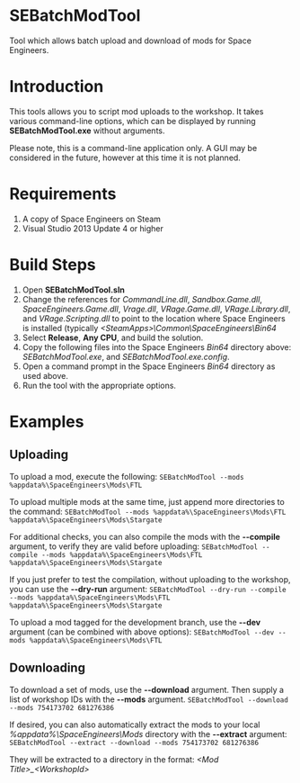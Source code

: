 # SEBatchModTool
Tool which allows batch upload and download of mods for Space Engineers.

# Introduction
This tools allows you to script mod uploads to the workshop.
It takes various command-line options, which can be displayed by running **SEBatchModTool.exe** without arguments.

Please note, this is a command-line application only. A GUI may be considered in the future, however at this time it is not planned.

# Requirements
1. A copy of Space Engineers on Steam
2. Visual Studio 2013 Update 4 or higher

# Build Steps
1. Open **SEBatchModTool.sln**
2. Change the references for *CommandLine.dll*, *Sandbox.Game.dll*, *SpaceEngineers.Game.dll*, *Vrage.dll*, *VRage.Game.dll*, *VRage.Library.dll*, and *VRage.Scripting.dll* to point to the location where Space Engineers is installed (typically *&lt;SteamApps&gt;\Common\SpaceEngineers\Bin64*
3. Select **Release**, **Any CPU**, and build the solution.
4. Copy the following files into the Space Engineers *Bin64* directory above: *SEBatchModTool.exe*, and *SEBatchModTool.exe.config*.
5. Open a command prompt in the Space Engineers *Bin64* directory as used above.
6. Run the tool with the appropriate options.

# Examples

## Uploading
To upload a mod, execute the following:
`SEBatchModTool --mods %appdata%\SpaceEngineers\Mods\FTL`

To upload multiple mods at the same time, just append more directories to the command:
`SEBatchModTool --mods %appdata%\SpaceEngineers\Mods\FTL %appdata%\SpaceEngineers\Mods\Stargate`

For additional checks, you can also compile the mods with the **--compile** argument, to verify they are valid before uploading:
`SEBatchModTool --compile --mods %appdata%\SpaceEngineers\Mods\FTL %appdata%\SpaceEngineers\Mods\Stargate`

If you just prefer to test the compilation, without uploading to the workshop, you can use the **--dry-run** argument:
`SEBatchModTool --dry-run --compile --mods %appdata%\SpaceEngineers\Mods\FTL %appdata%\SpaceEngineers\Mods\Stargate`

To upload a mod tagged for the development branch, use the **--dev** argument (can be combined with above options):
`SEBatchModTool --dev --mods %appdata%\SpaceEngineers\Mods\FTL`


## Downloading
To download a set of mods, use the **--download** argument. Then supply a list of workshop IDs with the **--mods** argument.
`SEBatchModTool --download --mods 754173702 681276386`

If desired, you can also automatically extract the mods to your local *%appdata%\SpaceEngineers\Mods* directory with the **--extract** argument:
`SEBatchModTool --extract --download --mods 754173702 681276386`

They will be extracted to a directory in the format: *&lt;Mod Title&gt;_&lt;WorkshopId&gt;*

